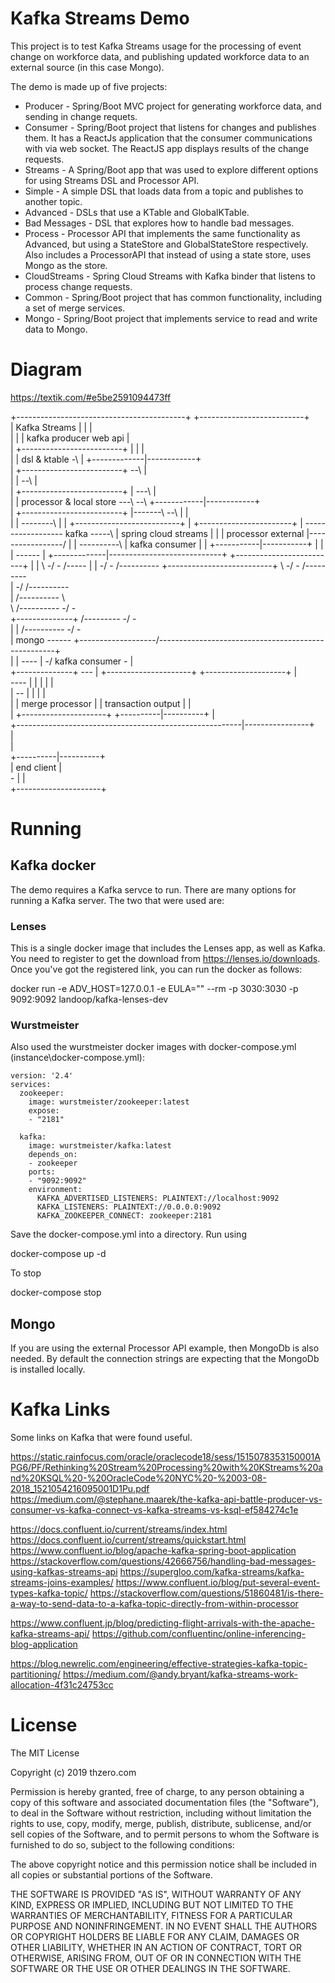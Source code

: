 # Kafka Streams Demo

This project is to test Kafka Streams usage for the processing of event change on workforce data, and publishing updated workforce data to an external source (in this case Mongo).

The demo is made up of five projects:

- Producer - Spring/Boot MVC project for generating workforce data, and sending in change requets.
- Consumer - Spring/Boot project that listens for changes and publishes them.  It has a ReactJs application that the consumer communications with via web socket.  The ReactJS app displays results of the change requests.
- Streams - A Spring/Boot app that was used to explore different options for using Streams DSL and Processor API.
 - Simple - A simple DSL that loads data from a topic and publishes to another topic.
 - Advanced - DSLs that use a KTable and GlobalKTable.
 - Bad Messages - DSL that explores how to handle bad messages.
 - Process - Processor API that implements the same functionality as Advanced, but using a StateStore and GlobalStateStore respectively.   Also includes a ProcessorAPI that instead of using a state store, uses Mongo as the store.
- CloudStreams - Spring Cloud Streams with Kafka binder that listens to process change requests.
- Common - Spring/Boot project that has common functionality, including a set of merge services.
- Mongo - Spring/Boot project that implements service to read and write data to Mongo.

# Diagram

https://textik.com/#e5be2591094473ff

                                                                                                                                          
+------------------------------------------+                 +--------------------------+                                                 
|     Kafka Streams                        |                 |                          |                                                 
|                                          |                 | kafka producer web api   |                                                 
|             +-------------------------+  |                 |                          |                                                 
|             | dsl & ktable            -\ |                 +-------------|------------+                                                 
|             +-------------------------+ --\                              |                                                              
|                                          | --\                           |                                                              
|             +-------------------------+  |    ---\                       |                                                              
|             | processor & local store ---\        --\       +------------|------------+                                                 
|             +-------------------------+  |-------\   --\    |                         |                                                 
|                                          |        --------\ |                         |                     +--------------------------+
| +-----------------------+                | ------------------         kafka           -----\                | spring cloud streams     |
| | processor external    |-----------------/                 |                         |     ----------\     | kafka consumer           |
| +-----------|-----------+                |                  |                         |                ------                          |
+-------------|----------------------------+                  +-------------------------+                     |                          |
               \                                                         -/ \-                           /-----                          |
               |                                                       -/     \-              /----------     +--------------------------+
                \                                                    -/         \-  /---------                                            
                |                                                  -/    /----------                                                      
                |                                             /----------           \                                                     
                 \                                 /---------- -/                    \-                                                   
         +--------------+                /---------          -/                        \-                                                 
         |              |     /----------                  -/                            \-                                               
         |    mongo     ------        +-------------------/--------------------------------\--------------------+                         
         |              |  \----      |                -/         kafka consumer             \-                 |                         
         +--------------+       \---  |    +---------------------+                  +----------\----------+     |                         
                                    \----  |                     |                  |                     |     |                         
                                      |  \--                     |                  |                     |     |                         
                                      |    | merge processor     |                  |  transaction output |     |                         
                                      |    +---------------------+                  +----------|----------+     |                         
                                      +--------------------------------------------------------|----------------+                         
                                                                                               |                                          
                                                                                               |                                          
                                                                                    +----------|----------+                               
                                                                                    |   end client        |                               
                                                          -                         |                     |                               
                                                                                    +---------------------+                               
                                                                                                                               

# Running

## Kafka docker

The demo requires a Kafka servce to run.   There are many options for running a Kafka server.  The two that were used are:

### Lenses

This is a single docker image that includes the Lenses app, as well as Kafka.  You need to register to get the download from https://lenses.io/downloads.
Once you've got the registered link, you can run the docker as follows:

docker run -e ADV_HOST=127.0.0.1 -e EULA="<replace with your key>" --rm -p  3030:3030 -p 9092:9092 landoop/kafka-lenses-dev

### Wurstmeister

Also used the wurstmeister docker images with docker-compose.yml (instance\docker-compose.yml):

```
version: '2.4'
services:
  zookeeper:
    image: wurstmeister/zookeeper:latest
    expose:
    - "2181"

  kafka:
    image: wurstmeister/kafka:latest
    depends_on:
    - zookeeper
    ports:
    - "9092:9092"
    environment:
      KAFKA_ADVERTISED_LISTENERS: PLAINTEXT://localhost:9092
      KAFKA_LISTENERS: PLAINTEXT://0.0.0.0:9092
      KAFKA_ZOOKEEPER_CONNECT: zookeeper:2181
```

Save the docker-compose.yml into a directory.
Run using

docker-compose up -d

To stop

docker-compose stop

## Mongo

If you are using the external Processor API example, then MongoDb is also needed.   By default the connection strings are expecting that the MongoDb is installed locally.

# Kafka Links

Some links on Kafka that were found useful.

https://static.rainfocus.com/oracle/oraclecode18/sess/1515078353150001APG6/PF/Rethinking%20Stream%20Processing%20with%20KStreams%20and%20KSQL%20-%20OracleCode%20NYC%20-%2003-08-2018_1521054216095001D1Pu.pdf
https://medium.com/@stephane.maarek/the-kafka-api-battle-producer-vs-consumer-vs-kafka-connect-vs-kafka-streams-vs-ksql-ef584274c1e

https://docs.confluent.io/current/streams/index.html
https://docs.confluent.io/current/streams/quickstart.html
https://www.confluent.io/blog/apache-kafka-spring-boot-application
https://stackoverflow.com/questions/42666756/handling-bad-messages-using-kafkas-streams-api
https://supergloo.com/kafka-streams/kafka-streams-joins-examples/
https://www.confluent.io/blog/put-several-event-types-kafka-topic/
https://stackoverflow.com/questions/51860481/is-there-a-way-to-send-data-to-a-kafka-topic-directly-from-within-processor

https://www.confluent.jp/blog/predicting-flight-arrivals-with-the-apache-kafka-streams-api/
https://github.com/confluentinc/online-inferencing-blog-application

https://blog.newrelic.com/engineering/effective-strategies-kafka-topic-partitioning/
https://medium.com/@andy.bryant/kafka-streams-work-allocation-4f31c24753cc

# License

The MIT License

Copyright (c) 2019 thzero.com

Permission is hereby granted, free of charge, to any person obtaining a copy
of this software and associated documentation files (the "Software"), to deal
in the Software without restriction, including without limitation the rights
to use, copy, modify, merge, publish, distribute, sublicense, and/or sell
copies of the Software, and to permit persons to whom the Software is
furnished to do so, subject to the following conditions:

The above copyright notice and this permission notice shall be included in
all copies or substantial portions of the Software.

THE SOFTWARE IS PROVIDED "AS IS", WITHOUT WARRANTY OF ANY KIND, EXPRESS OR
IMPLIED, INCLUDING BUT NOT LIMITED TO THE WARRANTIES OF MERCHANTABILITY,
FITNESS FOR A PARTICULAR PURPOSE AND NONINFRINGEMENT. IN NO EVENT SHALL THE
AUTHORS OR COPYRIGHT HOLDERS BE LIABLE FOR ANY CLAIM, DAMAGES OR OTHER
LIABILITY, WHETHER IN AN ACTION OF CONTRACT, TORT OR OTHERWISE, ARISING FROM,
OUT OF OR IN CONNECTION WITH THE SOFTWARE OR THE USE OR OTHER DEALINGS IN
THE SOFTWARE.